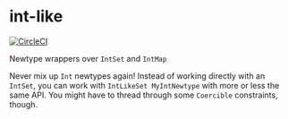 # int-like

[![CircleCI](https://circleci.com/gh/ejconlon/int-like/tree/master.svg?style=svg)](https://circleci.com/gh/ejconlon/int-like/tree/master)

Newtype wrappers over `IntSet` and `IntMap`

Never mix up `Int` newtypes again! Instead of working directly with an `IntSet`, you can work with `IntLikeSet MyIntNewtype` with more or less the same API. You might have to thread through some `Coercible` constraints, though.
